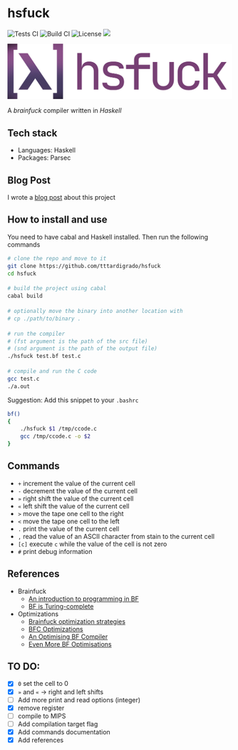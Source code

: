 # hsfuck
![Tests CI](https://github.com/tttardigrado/hsfuck/actions/workflows/tests.yml/badge.svg)
![Build CI](https://github.com/tttardigrado/hsfuck/actions/workflows/haskell.yml/badge.svg)
![License](https://img.shields.io/github/license/tttardigrado/hsfuck)
<a href="https://twitter.com/intent/tweet?text=Check%20out%20hsfuck%20by%20%40_tardigrado_%20https%3A%2F%2Fgithub.com%2Ftttardigrado%2Fhsfuck 😁"><img src="https://img.shields.io/twitter/url?style=social&url=https%3A%2F%2Fgithub.com%2Ftttardigrado%2Fhsfuck"></a>

![Logo](./Logo.png)

A _brainfuck_ compiler written in _Haskell_

## Tech stack
* Languages: Haskell
* Packages: Parsec

## Blog Post
I wrote a [blog post](https://tttardigrado.github.io/posts/hsfuck/) about this project

## How to install and use
You need to have cabal and Haskell installed. Then run the following commands

```sh
# clone the repo and move to it
git clone https://github.com/tttardigrado/hsfuck
cd hsfuck

# build the project using cabal
cabal build

# optionally move the binary into another location with
# cp ./path/to/binary .

# run the compiler
# (fst argument is the path of the src file)
# (snd argument is the path of the output file) 
./hsfuck test.bf test.c

# compile and run the C code
gcc test.c
./a.out
```

Suggestion: Add this snippet to your `.bashrc`
```sh
bf()
{
    ./hsfuck $1 /tmp/ccode.c
    gcc /tmp/ccode.c -o $2
}
```

## Commands
* `+` increment the value of the current cell
* `-` decrement the value of the current cell
* `»` right shift the value of the current cell
* `«` left shift the value of the current cell 
* `>` move the tape one cell to the right
* `<` move the tape one cell to the left
* `.` print the value of the current cell 
* `,` read the value of an ASCII character from stain to the current cell
* `[c]` execute `c` while the value of the cell is not zero
* `#` print debug information

## References
* Brainfuck
    * [An introduction to programming in BF](https://www.iwriteiam.nl/Ha_bf_intro.html)
    * [BF is Turing-complete](https://www.iwriteiam.nl/Ha_bf_Turing.html)
* Optimizations
    * [Brainfuck optimization strategies](http://calmerthanyouare.org/2015/01/07/optimizing-brainfuck.html)
    * [BFC Optimizations](https://bfc.wilfred.me.uk/docs/optimisations)
    * [An Optimising BF Compiler](https://www.wilfred.me.uk/blog/2015/08/29/an-optimising-bf-compiler/)
    * [Even More BF Optimisations](https://www.wilfred.me.uk/blog/2015/10/18/even-more-bf-optimisations/)

## TO DO:
- [X] `0` set the cell to 0
- [X] `»` and `«` -> right and left shifts
- [ ] Add more print and read options (integer)
- [X] remove register
- [ ] compile to MIPS
- [ ] Add compilation target flag
- [X] Add commands documentation
- [X] Add references
